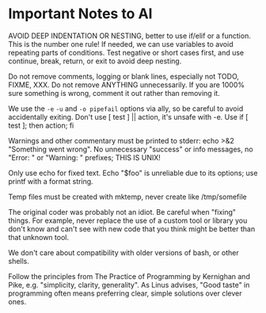 # Important Notes to AI

AVOID DEEP INDENTATION OR NESTING, better to use if/elif or a function. This
is the number one rule! If needed, we can use variables to avoid repeating
parts of conditions. Test negative or short cases first, and use continue,
break, return, or exit to avoid deep nesting.

Do not remove comments, logging or blank lines, especially not TODO, FIXME,
XXX. Do not remove ANYTHING unnecessarily. If you are 1000% sure something is
wrong, comment it out rather than removing it.

We use the `-e` `-u` and `-o pipefail` options via ally, so be careful to avoid
accidentally exiting. Don't use [ test ] || action, it's unsafe with -e.
Use if [ test ]; then action; fi

Warnings and other commentary must be printed to stderr:
echo >&2 "Something went wrong".
No unnecessary "success" or info messages,
no "Error: " or "Warning: " prefixes; THIS IS UNIX!

Only use echo for fixed text. Echo "$foo" is unreliable due to its options;
use printf with a format string.

Temp files must be created with mktemp, never create like /tmp/somefile

The original coder was probably not an idiot. Be careful when "fixing"
things. For example, never replace the use of a custom tool or library you
don't know and can't see with new code that you think might be better than that
unknown tool.

We don't care about compatibility with older versions of bash, or other shells.

Follow the principles from The Practice of Programming by Kernighan and Pike,
e.g. "simplicity, clarity, generality". As Linus advises, "Good taste" in
programming often means preferring clear, simple solutions over clever ones.
